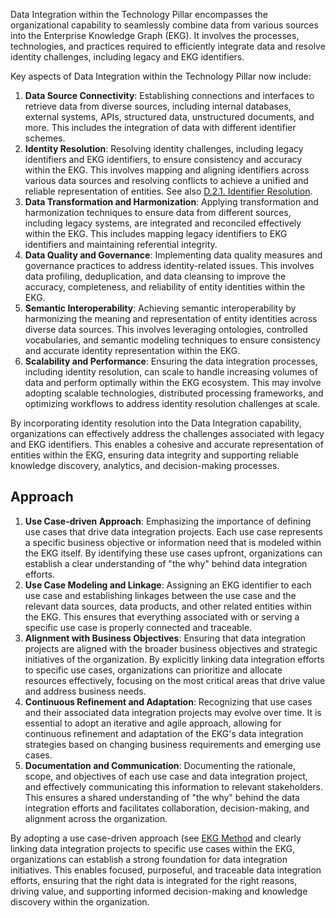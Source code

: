 Data Integration within the Technology Pillar encompasses the organizational 
capability to seamlessly combine data from various sources into the 
Enterprise Knowledge Graph (EKG). 
It involves the processes, technologies, and practices required to efficiently 
integrate data and resolve identity challenges, including legacy and EKG identifiers.

Key aspects of Data Integration within the Technology Pillar now include:

1. **Data Source Connectivity**: Establishing connections and interfaces to 
   retrieve data from diverse sources, including internal databases,
   external systems, APIs, structured data, unstructured documents, and more. 
   This includes the integration of data with different identifier schemes.
2. **Identity Resolution**: Resolving identity challenges, including legacy 
   identifiers and EKG identifiers, to ensure consistency and accuracy within 
   the EKG. This involves mapping and aligning identifiers across various 
   data sources and resolving conflicts to achieve a unified and reliable 
   representation of entities. 
   See also [D.2.1. Identifier Resolution](../../../../pillar/technology/technology-execution/identity-resolution/).
2. **Data Transformation and Harmonization**: Applying transformation and 
   harmonization techniques to ensure data from different sources, including
   legacy systems, are integrated and reconciled effectively within the EKG. 
   This includes mapping legacy identifiers to EKG identifiers and maintaining 
   referential integrity.
3. **Data Quality and Governance**: Implementing data quality measures and 
   governance practices to address identity-related issues. 
   This involves data profiling, deduplication, and data cleansing to improve
   the accuracy, completeness, and reliability of entity identities within the EKG.
4. **Semantic Interoperability**: Achieving semantic interoperability by 
   harmonizing the meaning and representation of entity identities across 
   diverse data sources.
   This involves leveraging ontologies, controlled vocabularies, and 
   semantic modeling techniques to ensure consistency and accurate identity 
   representation within the EKG.
5. **Scalability and Performance**: Ensuring the data integration processes, 
   including identity resolution, can scale to handle increasing volumes of data
   and perform optimally within the EKG ecosystem. 
   This may involve adopting scalable technologies, distributed processing 
   frameworks, and optimizing workflows to address identity resolution 
   challenges at scale.

By incorporating identity resolution into the Data Integration capability, 
organizations can effectively address the challenges associated with legacy 
and EKG identifiers. 
This enables a cohesive and accurate representation of entities within the EKG, 
ensuring data integrity and supporting reliable knowledge discovery, analytics,
and decision-making processes.

## Approach

1. **Use Case-driven Approach**: Emphasizing the importance of defining use cases
   that drive data integration projects. 
   Each use case represents a specific business objective or information need 
   that is modeled within the EKG itself. 
   By identifying these use cases upfront, organizations can establish a 
   clear understanding of "the why" behind data integration efforts.
2. **Use Case Modeling and Linkage**: Assigning an EKG identifier to each use case
   and establishing linkages between the use case and the relevant data sources, 
   data products, and other related entities within the EKG. 
   This ensures that everything associated with or serving a specific use case
   is properly connected and traceable.
3. **Alignment with Business Objectives**: Ensuring that data integration projects
   are aligned with the broader business objectives and strategic initiatives 
   of the organization. 
   By explicitly linking data integration efforts to specific use cases, 
   organizations can prioritize and allocate resources effectively, 
   focusing on the most critical areas that drive value and address business needs.
4. **Continuous Refinement and Adaptation**: Recognizing that use cases and 
   their associated data integration projects may evolve over time. 
   It is essential to adopt an iterative and agile approach, allowing for 
   continuous refinement and adaptation of the EKG's data integration strategies
   based on changing business requirements and emerging use cases.
5. **Documentation and Communication**: Documenting the rationale, scope, and 
   objectives of each use case and data integration project, and effectively 
   communicating this information to relevant stakeholders. 
   This ensures a shared understanding of "the why" behind the data integration 
   efforts and facilitates collaboration, decision-making, and alignment 
   across the organization.

By adopting a use case-driven approach (see [EKG Method](https://method.ekgf.org)
and clearly linking data integration projects to specific use cases within the EKG,
organizations can establish a strong foundation for data integration initiatives. 
This enables focused, purposeful, and traceable data integration efforts, 
ensuring that the right data is integrated for the right reasons, driving value, 
and supporting informed decision-making and knowledge discovery within the organization.
